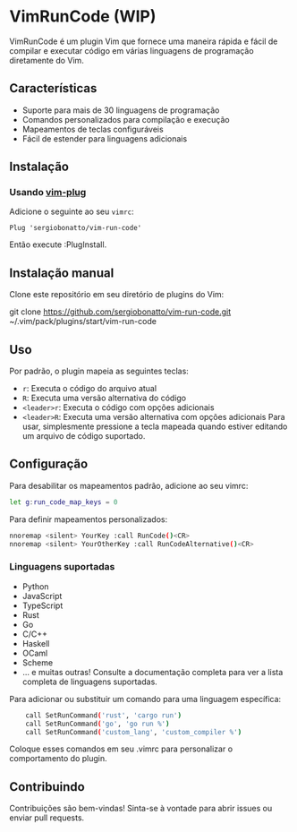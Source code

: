 # VimRunCode (WIP)

VimRunCode é um plugin Vim que fornece uma maneira rápida e fácil de compilar e executar código em várias linguagens de programação diretamente do Vim.

## Características

- Suporte para mais de 30 linguagens de programação
- Comandos personalizados para compilação e execução
- Mapeamentos de teclas configuráveis
- Fácil de estender para linguagens adicionais

## Instalação

### Usando [vim-plug](https://github.com/junegunn/vim-plug)

Adicione o seguinte ao seu `vimrc`:

```vim
Plug 'sergiobonatto/vim-run-code'
```

Então execute :PlugInstall.

## Instalação manual

Clone este repositório em seu diretório de plugins do Vim:

git clone https://github.com/sergiobonatto/vim-run-code.git ~/.vim/pack/plugins/start/vim-run-code

## Uso

Por padrão, o plugin mapeia as seguintes teclas:

- `r`: Executa o código do arquivo atual
- `R`: Executa uma versão alternativa do código
- `<leader>r`: Executa o código com opções adicionais
- `<leader>R`: Executa uma versão alternativa com opções adicionais
Para usar, simplesmente pressione a tecla mapeada quando estiver editando um arquivo de código suportado.

## Configuração

Para desabilitar os mapeamentos padrão, adicione ao seu vimrc:

```bash
let g:run_code_map_keys = 0
```

Para definir mapeamentos personalizados:

```bash
nnoremap <silent> YourKey :call RunCode()<CR>
nnoremap <silent> YourOtherKey :call RunCodeAlternative()<CR>
```

### Linguagens suportadas

- Python
- JavaScript
- TypeScript
- Rust
- Go
- C/C++
- Haskell
- OCaml
- Scheme
- ... e muitas outras!
Consulte a documentação completa para ver a lista completa de linguagens suportadas.

Para adicionar ou substituir um comando para uma linguagem específica:

```bash
    call SetRunCommand('rust', 'cargo run')
    call SetRunCommand('go', 'go run %')
    call SetRunCommand('custom_lang', 'custom_compiler %')
```

Coloque esses comandos em seu .vimrc para personalizar o comportamento do plugin.

## Contribuindo

Contribuições são bem-vindas! Sinta-se à vontade para abrir issues ou enviar pull requests.
